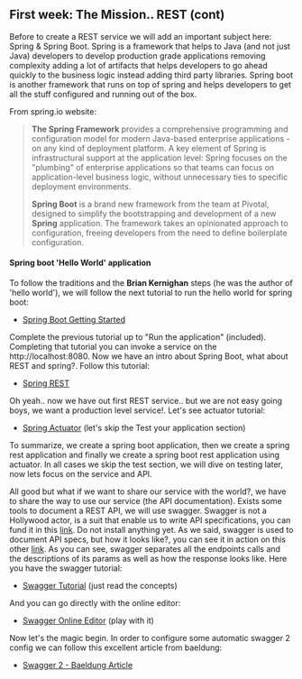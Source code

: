 ## First week: The Mission.. REST (cont)
Before to create a REST service we will add an important subject here: Spring & Spring Boot. Spring is a framework that helps to Java (and not just Java) developers to develop production grade applications removing complexity adding a lot of artifacts that helps developers to go ahead quickly to the business logic instead adding third party libraries. Spring boot is another framework that runs on top of spring and helps developers to get all the stuff configured and running out of the box.

From spring.io website:
>**The Spring Framework** provides a comprehensive programming and configuration model for modern Java-based enterprise applications - on any kind of deployment platform.
>A key element of Spring is infrastructural support at the application level: Spring focuses on the "plumbing" of enterprise applications so that teams can focus on application-level business logic, without unnecessary ties to specific deployment environments.
>
>**Spring Boot** is a brand new framework from the team at Pivotal, designed to simplify the bootstrapping and development of a new **Spring** application. The framework takes an opinionated approach to configuration, freeing developers from the need to define boilerplate configuration.

#### Spring boot 'Hello World' application
To follow the traditions and the **Brian Kernighan** steps (he was the author of 'hello world'), we will follow the next tutorial to run the hello world for spring boot:

- [Spring Boot Getting Started](https://spring.io/guides/gs/spring-boot/)

Complete the previous tutorial up to "Run the application" (included). Completing that tutorial you can invoke a service on the http://localhost:8080. Now we have an intro about Spring Boot, what about REST and spring?. Follow this tutorial:

- [Spring REST](https://spring.io/guides/gs/rest-service/)

Oh yeah.. now we have out first REST service.. but we are not easy going boys, we want a production level service!. Let's see actuator tutorial:

- [Spring Actuator](https://spring.io/guides/gs/actuator-service/) (let's skip the Test your application section)

To summarize, we create a spring boot application, then we create a spring rest application and finally we create a spring boot rest application using actuator. In all cases we skip the test section, we will dive on testing later, now lets focus on the service and API.

All good but what if we want to share our service with the world?, we have to share the way to use our service (the API documentation). Exists some tools to document a REST API, we will use swagger. Swagger is not a Hollywood actor, is a suit that enable us to write API specifications, you can fund it in this [link](https://swagger.io/). Do not install anything yet. As we said, swagger is used to document API specs, but how it looks like?, you can see it in action on this other [link](https://petstore.swagger.io). As you can see, swagger separates all the endpoints calls and the descriptions of its params as well as how the response looks like. Here you have the swagger tutorial:

- [Swagger Tutorial](https://swagger.io/tools/open-source/getting-started/) (just read the concepts)

And you can go directly with the online editor:

- [Swagger Online Editor](http://editor.swagger.io) (play with it)

Now let's the magic begin. In order to configure some automatic swagger 2 config we can follow this excellent article from baeldung:

- [Swagger 2 - Baeldung Article](https://www.baeldung.com/swagger-2-documentation-for-spring-rest-api)
